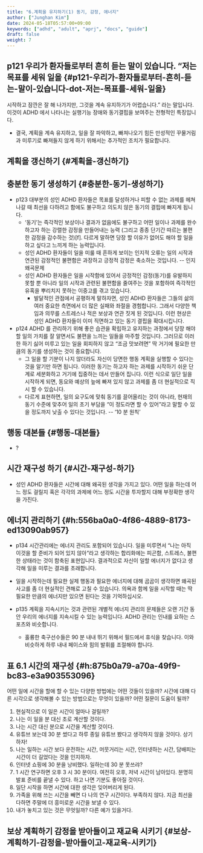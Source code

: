 ```yaml
---
title: "6.계획을 유지하기(1) 동기, 감정, 에너지"
author: ["Junghan Kim"]
date: 2024-05-18T05:57:00+09:00
keywords: ["adhd", "adult", "aprj", "docs", "guide"]
draft: false
weight: 7
---
```


<!--more-->


## p121 우리가 환자들로부터 흔히 듣는 말이 있습니다. “저는 목표를 세워 일을 {#p121-우리가-환자들로부터-흔히-듣는-말이-있습니다-dot-저는-목표를-세워-일을}

시작하고 잠깐은 잘 해 나가지만, 그것을 계속 유지하기가 어렵습니다.” 라는 말입니다. 이것이 ADHD 에서 나타나는 실행기능 장애와 동기결핍을 보여주는 전형적인 특징입니다.

-   결국, 계획을 계속 유지하고, 일을 잘 파악하고, 빠져나오기 힘든 만성적인 꾸물거림과 미루기로 빠져들지 않게 하기 위해서는 추가적인 조치가 필요합니다.


## 계획을 갱신하기 {#계획을-갱신하기}


## 충분한 동기 생성하기 {#충분한-동기-생성하기}

-   p123 대부분의 성인 ADHD 환자들은 목표를 달성하거나 피할 수 없는 과제를 헤쳐 나갈 때 최선을 다하려고 함에도 불구하고 의도치 않은 동기의 결핍에 빠지게 됩니다.
    -   ‘동기’는 즉각적인 보상이나 결과가 없음에도 불구하고 어떤 일이나 과제를 완수하고자 하는 강렬한 감정을 만들어내는 능력 (그리고 종종 단기간 따르는 불편한 감정을 감수하는 것)[f]. 다르게 말하면 당장 할 이유가 없어도 해야 할 일을 하고 싶다고 느끼게 하는 능력입니다.
    -   성인 ADHD 환자들이 일을 미룰 때 흔하게 보이는 인지적 오류는 일의 시작과 연관된 감정적인 불편함은 과장하고 긍정적 감정은 축소하는 것입니다. -- 인지왜곡문제
    -   성인 ADHD 환자들은 일을 시작함에 있어서 긍정적인 감정(동기)를 유발하지 못할 뿐 아니라 일의 시작과 관련된 불편함을 줄여주는 것을 포함하여 즉각적인 유혹을 뿌리치지 못하는 이중고를 겪고 있습니다.
        -   발달적인 관점에서 공평하게 말하자면, 성인 ADHD 환자들은 그들의 삶의 여러 중요한 측면에서 더 많은 실패와 좌절을 경험합니다. 그래서 다양한 책임과 의무를 스트레스나 적은 보상과 연관 짓게 된 것입니다. 이런 현상은 성인 ADHD 환자들이 이미 직면하고 있는 동기 결핍을 확대시킵니다.
-   p124 ADHD 를 관리하기 위해 좋은 습관을 확립하고 유지하는 과정에서 당장 해야 할 일의 가치를 잘 알면서도 불편을 느끼는 일들을 마주할 것입니다. 그러므로 이러한 하기 싫어 미루고 있는 일을 회피하지 않고 “조금 맛보려면” 딱 거기에 필요한 만큼의 동기를 생성하는 것이 중요합니다.
    -   그 일을 할 기분이 나지 않더라도 자신이 당면한 행동 계획을 실행할 수 있다는 것을 알기만 하면 됩니다. 이러한 동기는 하고자 하는 과제를 시작하기 쉬운 단계로 세분화하고 거기에 집중하는 데서 만들어 집니다. 이런 식으로 일단 일을 시작하게 되면, 동요와 예상의 늪에 빠져 있지 않고 과제를 좀 더 현실적으로 직시 할 수 있습니다.
    -   다르게 표현하면, 일의 요구도에 맞춰 동기를 끌어올리는 것이 아니라, 현재의 동기 수준에 맞추어 일의 초기 부담을 “이 정도라면 할 수 있어”라고 말할 수 있을 정도까지 낮출 수 있다는 것입니다. -- ‘10 분 원칙’


## 행동 대본들 {#행동-대본들}

-   ?


## 시간 재구성 하기 {#시간-재구성-하기}

-   성인 ADHD 환자들은 시간에 대해 왜곡된 생각을 가지고 있다. 어떤 일을 하는데 어느 정도 걸릴지 혹은 각각의 과제에 어느 정도 시간을 투자할지 대해 부정확한 생각을 가진다.


## 에너지 관리하기 {#h:556ba0a0-4f86-4889-8173-ed13090ab957}

-   p134 시간관리에는 에너지 관리도 포함되어 있습니다. 일을 미루면서 “나는 아직 이것을 할 준비가 되어 있지 않아”라고 생각하는 합리화에는 피곤함, 스트레스, 불편한 상태라는 것이 함축된 표현입니다. 결과적으로 자신이 일할 에너지가 없다고 생각해 일을 미루는 결과를 초래합니다.
-   일을 시작하는데 필요한 실제 행동과 필요한 에너지에 대해 곰곰이 생각하면 왜곡된 사고를 좀 더 현실적인 견해로 고칠 수 있습니다. 의욕과 함께 일을 시작할 때는 딱 필요한 만큼의 에너지만 있으면 된다는 것을 기억하십시오.

-   p135 계획을 지속시키는 것과 관련된 개별적 에너지 관리의 문제들은 오랜 기간 동안 우리의 에너지를 지속시킬 수 있는 능력입니다. ADHD 관리는 인내를 요하는 스포츠와 비슷합니다.
    -   훌륭한 축구선수들은 90 분 내내 뛰기 위해서 필드에서 휴식을 찾습니다. 이와 비슷하게 하루 내내 페이스와 힘의 발휘를 조절해야 합니다.


## 표 6.1 시간의 재구성 {#h:875b0a79-a70a-49f9-bc83-e3a903553096}

어떤 일에 시간을 할애 할 수 있는 다양한 방법에는 어떤 것들이 있을까? 시간에 대해 다른 시각으로 생각해볼 수 있는 방법으로는 무엇이 있을까? 어떤 질문이 도움이 될까?

1.  현실적으로 이 일은 시간이 얼마나 걸릴까?
2.  나는 이 일을 분 대신 초로 계산할 것이다.
3.  나는 시간 대신 분으로 시간을 계산할 것이다.
4.  유튜브 보는데 30 분 썼다고 하루 종일 유튜브 봤다고 생각하지 않을 것이다. 상기하자!
5.  나는 일하는 시간 보다 운전하는 시간, 머뭇거리는 시간, 인터넷하는 시간, 담배피는 시간이 더 길었다는 것을 인지하자.
6.  인터넷 쇼핑에 30 분을 낭비했다. 일하는데 30 분 못쓰랴?
7.  1 시간 연구하면 오후 3 시 30 분이다. 여전히 오후, 저녁 시간이 남아있다. 분명히 발표 준비를 끝낼 수 있다. 하고 나면 기분도 좋아질 것이다.
8.  일단 시작을 하면 시간에 대한 생각은 잊어버리게 된다.
9.  가족을 위해 쓰는 시간을 빼면 다 나의 연구 시간이다. 부족하지 않다. 지금 최선을 다하면 주말에 더 흥미로운 시간을 보낼 수 있다.
10. 내가 놓치고 있는 것은 무엇일까? 다른 예가 있을거다.


## 보상 계획하기 감정을 받아들이고 재교육 시키기 {#보상-계획하기-감정을-받아들이고-재교육-시키기}
